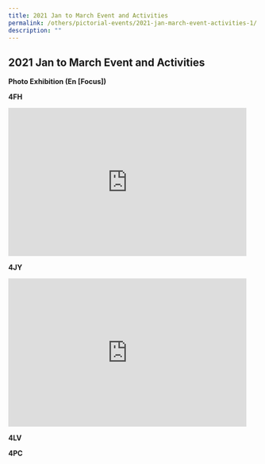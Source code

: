 ```yaml
---
title: 2021 Jan to March Event and Activities
permalink: /others/pictorial-events/2021-jan-march-event-activities-1/
description: ""
---
```

## 2021 Jan to March Event and Activities

**Photo Exhibition (En \[Focus\])**

**4FH**

<iframe allowfullscreen="true" height="299" width="480" frameborder="0" src="https://docs.google.com/presentation/d/e/2PACX-1vRzZAJUc0xV1R4radqGwFsVSsIgGFVDaTKSypTu0bP0JHO5CjgI0UwISx7phavfIdUgZLdNiDteGEtK/embed?start=true&amp;loop=true&amp;delayms=3000"></iframe>


**4JY**

<iframe allowfullscreen="true" height="299" width="480" frameborder="0" src="https://docs.google.com/presentation/d/e/2PACX-1vQFH5MQXuJVQJny4KIfTXthUQ6avg-B7OjwgihS0k9NNeMkORGOTakZaOVVL51dCtYGhgp99s3mZyT7/embed?start=true&amp;loop=true&amp;delayms=3000"></iframe>

**4LV**




**4PC**